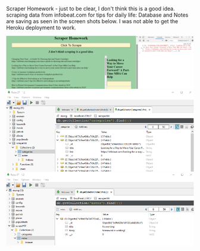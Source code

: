 Scraper Homework - just to be clear, I don't think this is a good idea.
scraping data from infobeat.com for tips for daily life:  Database and Notes are saving as seen in the screen shots below.  I was not able to get the Heroku deployment to work.  

![NoteSaved](./Images\ScrapingWithMongoose.png)
![scrapingWithConsole](./Images/Collections.png)
![Collections](./Images/Notes.png)

